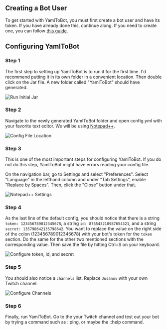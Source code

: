 ## Creating a Bot User

To get started with YamlToBot, you must first create a bot user and have its token. If you have already done this, continue along. If you need to create one, you can follow [this guide](wiki/twitch/Creating-a-Bot-User).

## Configuring YamlToBot

### Step 1

The first step to setting up YamlToBot is to run it for the first time. I'd recommend putting it in its own folder in a convenient location. Then double click on the Jar file. A new folder called "YamlToBot" should have generated.

![Run Initial Jar](assets/wiki/_images/twitch/Getting-Started-1.png)

### Step 2

Navigate to the newly generated YamlToBot folder and open config.yml with your favorite text editor. We will be using [Notepad++](https://notepad-plus-plus.org/).

![Config File Location](assets/wiki/discord/assets/Getting-Started-2.png)

### Step 3

This is one of the most important steps for configuring YamlToBot. If you do not do this step, YamlToBot might have errors reading your config file.

On the navigation bar, go to Settings and select "Preferences". Select "Language" in the lefthand column and under "Tab Settings", enable "Replace by Spaces". Then, click the "Close" button under that.

![Notepad++ Settings](assets/wiki/discord/assets/Getting-Started-3.png)

### Step 4

As the last line of the default config, you should notice that there is a string ```token: 123456789012345678```, a string ```id: 876543210987654321```, and a string ```secret: 135798642135798642```. You want to replace the value on the right side of the colon (123456789012345678) with your bot's token for the ```token``` section. Do the same for the other two mentioned sections with the corresponding value. Then save the file by hitting Ctrl+S on your keyboard.

![Configure token, id, and secret](assets/wiki/_images/twitch/Getting-Started-4.png)

### Step 5

You should also notice a ```channels``` list. Replace ```Jusanov``` with your own Twitch channel.

![Configure Channels](assets/wiki/_images/twitch/Getting-Started-5.png)

### Step 6

Finally, run YamlToBot. Go to the your Twitch channel and test out your bot by trying a command such as ::ping, or maybe the ::help command.